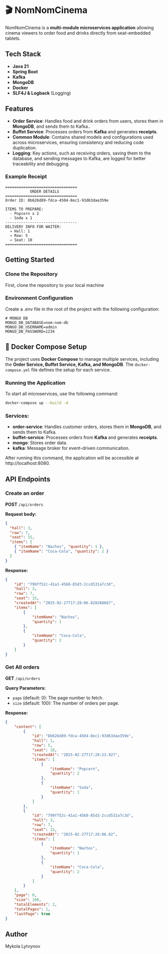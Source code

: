 # 🎬 NomNomCinema

NomNomCinema is a **multi-module microservices application** allowing cinema viewers to order food and drinks directly from seat-embedded tablets.

## Tech Stack
- **Java 21**
- **Spring Boot**
- **Kafka**
- **MongoDB**
- **Docker**
- **SLF4J & Logback** (Logging)

## Features
- **Order Service**: Handles food and drink orders from users, stores them in **MongoDB**, and sends them to Kafka..
- **Buffet Service**: Processes orders from **Kafka** and generates **receipts**.
- **Common Module**: Contains shared models and configurations used across microservices, ensuring consistency and reducing code duplication.
- **Logging**: Key actions, such as receiving orders, saving them to the database, and sending messages to Kafka, are logged for better traceability and debugging.

### Example Receipt
```
================================
           ORDER DETAILS         
================================
Order ID: 8b626d89-fdca-4504-8ec1-93d63dae359e

ITEMS TO PREPARE:
  - Popcorn x 2
  - Soda x 1
--------------------------------
DELIVERY INFO FOR WAITER:
  → Hall: 1
  → Row: 5
  → Seat: 10
================================
```

## Getting Started

### Clone the Repository

First, clone the repository to your local machine

### Environment Configuration
Create a .env file in the root of the project with the following configuration:

```
# MONGO DB
MONGO_DB_DATABASE=nom-nom-db
MONGO_DB_USERNAME=admin
MONGO_DB_PASSWORD=1234
```

## 🐳 Docker Compose Setup

The project uses **Docker Compose** to manage multiple services, including the **Order Service, Buffet Service, Kafka, and MongoDB**. The `docker-compose.yml` file defines the setup for each service.

### Running the Application

To start all microservices, use the following command:

```bash
docker-compose up --build -d
```

### Services:
- **order-service**: Handles customer orders, stores them in **MongoDB**, and sends them to Kafka.
- **buffet-service**: Processes orders from **Kafka** and generates **receipts**.
- **mongo**: Stores order data.
- **kafka**: Message broker for event-driven communication.

After running this command, the application will be accessible at http://localhost:8080.

## API Endpoints

### Create an order

**POST** `/api/orders`

**Request body:**

```json
{
  "hall": 3,
  "row": 7,
  "seat": 15,
  "items": [
    { "itemName": "Nachos", "quantity": 1 },
    { "itemName": "Coca-Cola", "quantity": 2 }
  ]
}
```

**Response:**

```json
{
    "id": "799ff52c-41a1-4568-85d3-2ccd531a7c3d",
    "hall": 3,
    "row": 7,
    "seat": 15,
    "createdAt": "2025-02-27T17:28:06.820268667",
    "items": [
        {
            "itemName": "Nachos",
            "quantity": 1
        },
        {
            "itemName": "Coca-Cola",
            "quantity": 2
        }
    ]
}
```

### Get All orders

**GET** `/api/orders`

**Query Parameters:**
- `page` (default: 0): The page number to fetch.
- `size` (default: 100): The number of orders per page.

**Response:**

```json
{
    "content": [
        {
            "id": "8b626d89-fdca-4504-8ec1-93d63dae359e",
            "hall": 1,
            "row": 5,
            "seat": 10,
            "createdAt": "2025-02-27T17:28:23.927",
            "items": [
                {
                    "itemName": "Popcorn",
                    "quantity": 2
                },
                {
                    "itemName": "Soda",
                    "quantity": 1
                }
            ]
        },
        {
            "id": "799ff52c-41a1-4568-85d3-2ccd531a7c3d",
            "hall": 3,
            "row": 7,
            "seat": 15,
            "createdAt": "2025-02-27T17:28:06.82",
            "items": [
                {
                    "itemName": "Nachos",
                    "quantity": 1
                },
                {
                    "itemName": "Coca-Cola",
                    "quantity": 2
                }
            ]
        }
    ],
    "page": 0,
    "size": 100,
    "totalElements": 2,
    "totalPages": 1,
    "lastPage": true
}
```


## Author

Mykola Lytvynov
